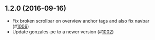 ## 1.2.0 (2016-09-16)

* Fix broken scrollbar on overview anchor tags and also fix navbar (#[1006](https://github.com/SC5/sc5-styleguide/pull/1006))
* Update gonzales-pe to a newer version (#[1002](https://github.com/SC5/sc5-styleguide/pull/1002))
